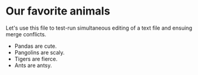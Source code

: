 # Our favorite animals

Let's use this file to test-run simultaneous editing of a text file and ensuing merge conflicts. 

- Pandas are cute.
- Pangolins are scaly.
- Tigers are fierce.
- Ants are antsy.


